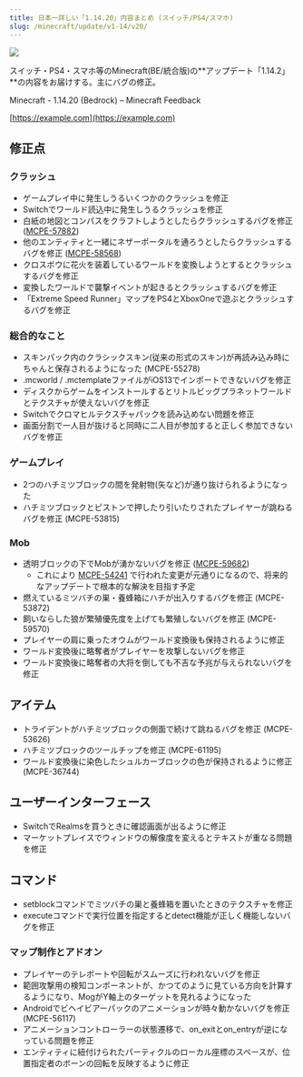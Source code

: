 ```yaml
---
title: 日本一詳しい「1.14.20」内容まとめ (スイッチ/PS4/スマホ)
slug: /minecraft/update/v1-14/v20/
---
```


![](https://cdn-ak.f.st-hatena.com/images/fotolife/s/sasigume/20210208/20210208095807.png)

スイッチ・PS4・スマホ等のMinecraft(BE/統合版)の**アップデート「1.14.2」**の内容をお届けする。主にバグの修正。

Minecraft - 1.14.20 (Bedrock) – Minecraft Feedback

[https://example.com](https://example.com)

## 修正点

### クラッシュ

*   ゲームプレイ中に発生しうるいくつかのクラッシュを修正
*   Switchでワールド読込中に発生しうるクラッシュを修正
*   白紙の地図とコンパスをクラフトしようとしたらクラッシュするバグを修正 ([MCPE-57882](https://bugs.mojang.com/browse/MCPE-57882))
*   他のエンティティと一緒にネザーポータルを通ろうとしたらクラッシュするバグを修正 ([MCPE-58568](https://bugs.mojang.com/browse/MCPE-58568))
*   クロスボウに花火を装着しているワールドを変換しようとするとクラッシュするバグを修正
*   変換したワールドで襲撃イベントが起きるとクラッシュするバグを修正
*   「Extreme Speed Runner」マップをPS4とXboxOneで遊ぶとクラッシュするバグを修正

### 総合的なこと

*   スキンパック内のクラシックスキン(従来の形式のスキン)が再読み込み時にちゃんと保存されるようになった (MCPE-55278)
*   .mcworld / .mctemplateファイルがiOS13でインポートできないバグを修正
*   ディスクからゲームをインストールするとリトルビッグプラネットワールドとテクスチャが使えないバグを修正
*   Switchでクロマヒルテクスチャパックを読み込めない問題を修正
*   画面分割で一人目が抜けると同時に二人目が参加すると正しく参加できないバグを修正

### ゲームプレイ

*   2つのハチミツブロックの間を発射物(矢など)が通り抜けられるようになった 
*   ハチミツブロックとピストンで押したり引いたりされたプレイヤーが跳ねるバグを修正 (MCPE-53815)

### Mob

*   透明ブロックの下でMobが湧かないバグを修正 ([MCPE-59682](https://bugs.mojang.com/browse/MCPE-59682))
    *   これにより [MCPE-54241](https://bugs.mojang.com/browse/MCPE-54241) で行われた変更が元通りになるので、将来的なアップデートで根本的な解決を目指す予定
*   燃えているミツバチの巣・養蜂箱にハチが出入りするバグを修正 (MCPE-53872)
*   飼いならした狼が繁殖優先度を上げても繁殖しないバグを修正 (MCPE-59570)
*   プレイヤーの肩に乗ったオウムがワールド変換後も保持されるように修正
*   ワールド変換後に略奪者がプレイヤーを攻撃しないバグを修正
*   ワールド変換後に略奪者の大将を倒しても不吉な予兆が与えられないバグを修正

## アイテム

*   トライデントがハチミツブロックの側面で続けて跳ねるバグを修正 (MCPE-53626)
*   ハチミツブロックのツールチップを修正 (MCPE-61195)
*   ワールド変換後に染色したシュルカーブロックの色が保持されるように修正 (MCPE-36744)

## ユーザーインターフェース

*   SwitchでRealmsを買うときに確認画面が出るように修正
*   マーケットプレイスでウィンドウの解像度を変えるとテキストが重なる問題を修正

## コマンド

*   setblockコマンドでミツバチの巣と養蜂箱を置いたときのテクスチャを修正
*   executeコマンドで実行位置を指定するとdetect機能が正しく機能しないバグを修正

### マップ制作とアドオン

*   プレイヤーのテレポートや回転がスムーズに行われないバグを修正
*   範囲攻撃用の検知コンポーネントが、かつてのように見ている方向を計算するようになり、MogがY軸上のターゲットを見れるようになった
*   Androidでビヘイビアーパックのアニメーションが時々動かないバグを修正 (MCPE-56117)
*   アニメーションコントローラーの状態遷移で、on\_exitとon\_entryが逆になっている問題を修正
*   エンティティに紐付けられたパーティクルのローカル座標のスペースが、位置指定者のボーンの回転を反映するように修正
